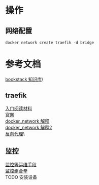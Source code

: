 # 操作
## 网络配置
```docker
docker network create traefik -d bridge
```

# 参考文档
[bookstack 知识库](https://zhuanlan.zhihu.com/p/94173348?from_voters_page=true)\


## traefik
[入门阅读材料](https://zhuanlan.zhihu.com/p/644199649)\
[官网](https://doc.traefik.io/traefik/v3.0/getting-started/quick-start/)\
[docker_network 解释](https://zhuanlan.zhihu.com/p/129844795)\
[docker_network 解释2](https://zhuanlan.zhihu.com/p/529732301)\
[反向代理](https://blog.csdn.net/wyongqing/article/details/130687695)\

## 监控
[监控等运维手段](https://www.cnblogs.com/hahaha111122222/p/15752568.html)\
[监控组合拳](https://blog.csdn.net/litaimin/article/details/120776846)\
TODO 安装设备


